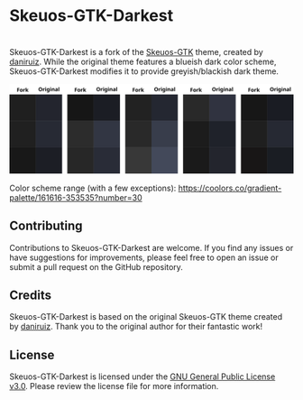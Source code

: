 Skeuos-GTK-Darkest
===

#
Skeuos-GTK-Darkest is a fork of the [Skeuos-GTK](https://github.com/daniruiz/skeuos-gtk) theme, created by [daniruiz](https://github.com/daniruiz/). While the original theme features a blueish dark color scheme, Skeuos-GTK-Darkest modifies it to provide greyish/blackish dark theme.

![Skeuos-GTK-Darkest Screenshot](scheme/colors.png)

Color scheme range (with a few exceptions): https://coolors.co/gradient-palette/161616-353535?number=30

## Contributing

Contributions to Skeuos-GTK-Darkest are welcome. If you find any issues or have suggestions for improvements, please feel free to open an issue or submit a pull request on the GitHub repository.

## Credits

Skeuos-GTK-Darkest is based on the original Skeuos-GTK theme created by [daniruiz](https://github.com/daniruiz/). Thank you to the original author for their fantastic work!

## License

Skeuos-GTK-Darkest is licensed under the [GNU General Public License v3.0](https://www.gnu.org/licenses/gpl-3.0.en.html). Please review the license file for more information.
